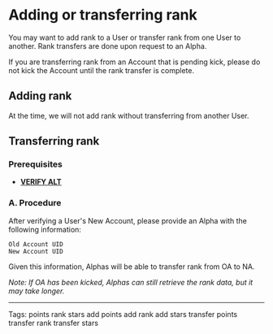 # Adding or transferring rank

You may want to add rank to a User or transfer rank from one User to another. Rank transfers are done upon request to an Alpha.

If you are transferring rank from an Account that is pending kick, please do not kick the Account until the rank transfer is complete.

## Adding rank

At the time, we will not add rank without transferring from another User.

## Transferring rank

### Prerequisites

- [**VERIFY ALT**][kb.confirm.alt]

### A. Procedure

After verifying a User's New Account, please provide an Alpha with the following information:

```
Old Account UID
New Account UID
```

Given this information, Alphas will be able to transfer rank from OA to NA.

_Note: If OA has been kicked, Alphas can still retrieve the rank data, but it may take longer._

--------------------------------------------------------------------------------

Tags: points rank stars add points add rank add stars transfer points transfer rank transfer stars

[kb.confirm.alt]: /Other/Confirm.Alt.md
